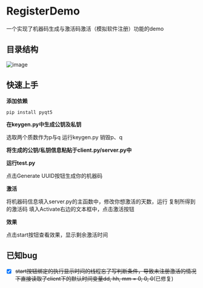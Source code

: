 # RegisterDemo
一个实现了机器码生成与激活码激活（模拟软件注册）功能的demo

## 目录结构
![image](https://user-images.githubusercontent.com/43105172/139270375-fa860e8b-eff8-42ef-a0c6-866cdebd329a.png)


## 快速上手

**添加依赖**

    pip install pyqt5

**在keygen.py中生成公钥及私钥**

选取两个质数作为p与q
运行keygen.py
销毁p、q

**将生成的公钥/私钥信息粘贴于client.py/server.py中**

**运行test.py**

点击Generate UUID按钮生成你的机器码

**激活**

将机器码信息填入server.py的主函数中，修改你想激活的天数，运行
复制所得到的激活码
填入Activate右边的文本框中，点击激活按钮

**效果**

点击start按钮查看效果，显示剩余激活时间


## 已知bug
- [x]  <del>start按钮绑定的执行显示时间的线程忘了写判断条件，导致未注册激活的情况下直接读取了client下的默认时间变量dd, hh, mm = 0, 0, 0</del>(已修复)
